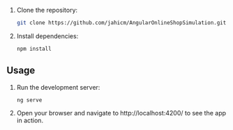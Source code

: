 


1. Clone the repository:

   ```bash
   git clone https://github.com/jahicm/AngularOnlineShopSimulation.git
   ```

2. Install dependencies:
   ```bash
   npm install
   ```

## Usage

1. Run the development server:
   ```bash
   ng serve
   ```
2. Open your browser and navigate to http://localhost:4200/ to see the app in action.


